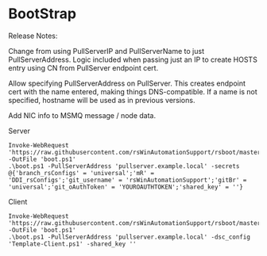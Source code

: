 BootStrap
========

Release Notes:

Change from using PullServerIP and PullServerName to just PullServerAddress. Logic included when passing just an IP to create HOSTS entry using CN from PullServer endpoint cert.

Allow specifying PullServerAddress on PullServer. This creates endpoint cert with the name entered, making things DNS-compatible. If a name is not specified, hostname will be used as in previous versions.

Add NIC info to MSMQ message / node data.


Server
```PoSh
Invoke-WebRequest 'https://raw.githubusercontent.com/rsWinAutomationSupport/rsboot/master/boot.ps1' -OutFile 'boot.ps1'
.\boot.ps1 -PullServerAddress 'pullserver.example.local' -secrets @{'branch_rsConfigs' = 'universal';'mR' = 'DDI_rsConfigs';'git_username' = 'rsWinAutomationSupport';'gitBr' = 'universal';'git_oAuthToken' = 'YOUROAUTHTOKEN';'shared_key' = ''}
```
Client
```PoSh
Invoke-WebRequest 'https://raw.githubusercontent.com/rsWinAutomationSupport/rsboot/master/boot.ps1' -OutFile 'boot.ps1'
.\boot.ps1 -PullServerAddress 'pullserver.example.local' -dsc_config 'Template-Client.ps1' -shared_key ''
```
